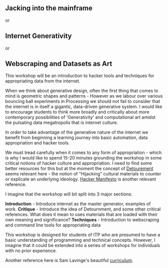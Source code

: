 ## Jacking into the mainframe
or
## Internet Generativity
or
## Webscraping and Datasets as Art


This workshop will be an introduction to hacker tools and techniques for appropriating data from the internet.

When we think about generative design, often the first thing that comes to mind is geometric shapes and patterns - However as we labour over various bouncing ball experiments in Processing we should not fail to consider that the internet is in itself a gigantic, data-driven generative system. I would like to encourage students to think more broadly  and critically about more contemporary possibilities of 'Generativity' and computational art amidst the pulsating data megatropolis that is internet culture.

In order to take advantage of the generative nature of the internet we benefit from beginning a learning journey into basic automation, data appropriation and hacker tools.

We must tread carefully when it comes to any form of appropriation - which is why I would like to spend 15-20 minutes grounding the workshop in some critical notions of hacker culture and appropriation. I need to find some better resources for this but at the moment the concept of [Detourement](https://en.wikipedia.org/wiki/D%C3%A9tournement) seems relevant here - the notion of "Hijacking" cultural materials to counter or explicate an underlying ideology. [Hacker Manifesto](http://www.neme.org/texts/hacker-manifesto) is another relevant reference.

I imagine that the workshop will bit split into 3 major sections:

**Introduction** - Introduce internet as the master generator, examples of work.
**Critique** - Introduce the idea of Detournment, and some other critical references. What does it mean to uses materials that are loaded with their own meaning and significance?
**Techniques** - Introduction to webscraping and command line tools for appropriating data

This workshop is designed for students of ITP who are presumed to have a basic understanding of programming and technical concepts. However, I imagine that it could be extended into a series of workshops for individuals with no prior experience.

Another reference here is Sam Lavinge's beautiful [curriculum](https://github.com/antiboredom/detourning-the-web-2018).
